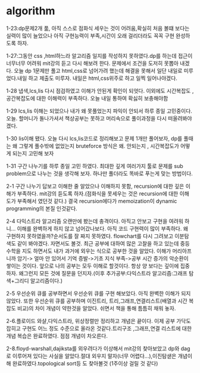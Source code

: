 # algorithm


1-23:dp문제2개 풂, 아직 스스로 점화식 세우는 것이 어려움,확실히 처음 볼떄 보다는 실력이 많이 늘었으나 아직 구현능력이 부족,시간이 오래 걸리더라도 꼭꼭 구현 완성하도록 하자.


1-27:그동안 css ,html하느라 알고리즘 일지를 작성하지 못하였다.dp를 하는데 접근이 너무너무 어려워 mit강의 듣고 다시 해보려 한다. 문제에서 조건을 도저히 못뽑아 내겠다.
오늘 dp 1문제만 풀고 html,css로 넘어가려 했는데 해결을 못해서 일단 내일로 미루었다.내일 하고 제출도 미루자. 내일은 html,css위주로 하고 일찍 일어나야겠다. 


1-28 냅색,lcs,lis 다시 점검하였고 이해가 안된게 확인이 되엇다. 이외에도 시간복잡도 ,공간복잡도에 대한 이해력이 부족하다. 오늘 내일 통하여 확싫히 보충해야함

1-29 lcs,lis 이해는 되었으나 내가 왜 못풀었는지 파익이 안되서 하루 종일 고민중이다. 오늘. 할머니가 돌나가셔서 책상공부는 못하고 머리속으로 풀이과정을 다시 떠올려봐야겠다.


1-30 lis이해 됐다. 오늘 다시 lcs,lis코드로 정리해보고 문제 1개만 풀어보자, dp를 풀때는 왜 그렇게 풀수밖에 없었는지 bruteforce 방식은 왜. 안되는지 , 시간복잡도가 어떻게 되는지 고민해 보자


1-31 구간 나누기를 하루 종일 고민 하였다. 최대한 깊게 여러가지 툴로 문제를 sub problem으로 나누는 것을 생각해 보자. 하나만 풀더라도 똑바로 푸는게 맞는 방법이다.

2-1 구간 나누기 답보고 이해한 줄 알았으나 이해하지 못함, recursion에 대한 깊은 이해가 부족하다. mit강의 듣도록 하자.(점화식을 못세우는 것은 recursion에 대한 이해도가 부족해서 였던것 같다.)
결국 recursion에다가 memoization이 dynamic programming의 본질 인것같다.


2-4 다익스트라 알고리즘 오랜만에 봤는데 충격이다. 아직고 안보고 구현을 여려워 하니... 이해를 완벽하게 하지 않고 넘어갔나보다. 아직 코드 구현력이 많이 부족하다. 왜 구현하지 못하였을까?순서도를 잘  짜지 못하였다. flowchart를 다시 그려보고 이분탐색도 같이 봐야겠다. 자면서도 볼것. 최근 공부에 대하여 많은 고찰을 하고 있는데 중등 수학을 지도 하면서도 내가 과거에 외우는 식으로 공부한 것을 알았다. 이해가 머리아프니까 암기-> 얼마 안 있어서 기억 증발->기초 지식 부족->공부 시간 증가의 악순환이 쌓이는 것이다. 앞으로 나의 공부는 모두 이해로 할것이다. 항상 양 보다는 깊이에 집중하자. 왜그런지 모든 것에 질문을 던지자.(이후 추가공부:다익스트라 알고리즘:그래프 탐색+그리디 알고리즘이다.)

2-5 우선순위 큐를 공부하면서 우선순위 큐를 구현 해보았다. 아직 완벽한 이해가 되지 않았다. 또한 우선순위 큐를 공부하며 이진트리, 트리,그래프,연결리스트(배열과 시간 복잡도 비교)의 차이 개념이 약한것을 알았다. 쉬면서 책을 통해 틈틈히 채워 놓자.



2-6.플로이드 와샬,다익스트라, 위상정렬만 정리하고 개념은 끝이다. 이제 공부 가닥도 잡히고 구현도 어느 정도 수준으로 올라온 것같다.트리구조 ,그래프,연결 리스트에 대한 개념 복습은 완료하였다.
점점 개념이 차오른다. 

2-8.floyd-warshall,dajiksta를 외우려다가 이상해서 mit강의 찾아보았고 dp와 dag로 이루어져 있다는 사실을 알았다.절대 외우지 말자(너무 어렵다...),이진탐샏은 개념이해 완료하였다.topological sort등 도 찾아볼것 (1주이상 걸릴 것 같다)
